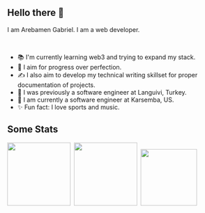 ## Hello there 👋

I am Arebamen Gabriel. I am a web developer.

<br>

- 📚 I'm currently learning web3 and trying to expand my stack.
- 💨 I aim for progress over perfection.
- ✍️ I also aim to develop my technical writing skillset for proper documentation of projects.
- 🏅 I was previously a software engineer at Languivi, Turkey.
- 🏅 I am currently a software engineer at Karsemba, US.
- ✨ Fun fact: I love sports and music.


## Some Stats
<div>
<a href="https://github.com/anuraghazra/github-readme-stats"><img height="145em" src="https://github-readme-stats-bpires.vercel.app/api?username=gabquelyn&hide_title=true&line_height=25&hide_rank=false&theme=dark&show_icons=true&hide_border=true"></a>&nbsp;
<a href="https://github.com/denvercoder1/github-readme-streak-stats"><img height="145em" src="https://github-readme-streak-stats.herokuapp.com/?user=gabquelyn&theme=dark&hide_border=true"></a>&nbsp;
<a href="https://github.com/anuraghazra/github-readme-stats"><img height="129.6em" src="https://github-readme-stats-bpires.vercel.app/api/top-langs/?username=gabquelyn&layout=compact&card_width=400&hide_title=true&theme=dark&t&langs_count=10&hide_border=true"></a>&nbsp;
</div>

